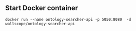 
## Start Docker container
```
docker run --name ontology-searcher-api -p 5050:8080  -d wallscope/ontology-searcher-api
```
